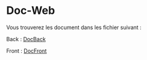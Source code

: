 # Doc-Web

Vous trouverez les document dans les fichier suivant : 

Back : [DocBack](DocBack.md)

Front : [DocFront](DocFront.md)
